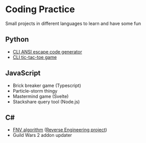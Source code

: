 # Coding Practice

Small projects in different languages to learn and have some fun

## Python

- [CLI ANSI escape code generator](/ansi-escape-code-generator)
- [CLI tic-tac-toe game](/tic-tac-toe)

## JavaScript

- Brick breaker game (Typescript)
- Particle-storm thingy
- Mastermind game (Svelte)
- Stackshare query tool (Node.js)

## C#

- [FNV algorithm](https://github.com/mriot/jubjub/blob/master/fnv-algo.cs) ([Reverse Engineering project](https://github.com/mriot/jubjub))
- Guild Wars 2 addon updater
